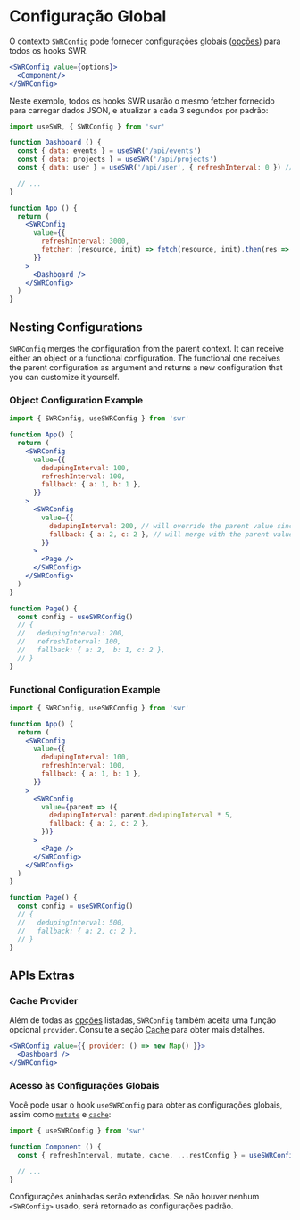 # Configuração Global

O contexto `SWRConfig` pode fornecer configurações globais ([opções](/docs/options)) para todos os hooks SWR.

```jsx
<SWRConfig value={options}>
  <Component/>
</SWRConfig>
```

Neste exemplo, todos os hooks SWR usarão o mesmo fetcher fornecido para carregar dados JSON, e atualizar a cada 3 segundos por padrão:

```jsx
import useSWR, { SWRConfig } from 'swr'

function Dashboard () {
  const { data: events } = useSWR('/api/events')
  const { data: projects } = useSWR('/api/projects')
  const { data: user } = useSWR('/api/user', { refreshInterval: 0 }) // override

  // ...
}

function App () {
  return (
    <SWRConfig
      value={{
        refreshInterval: 3000,
        fetcher: (resource, init) => fetch(resource, init).then(res => res.json())
      }}
    >
      <Dashboard />
    </SWRConfig>
  )
}
```

## Nesting Configurations

`SWRConfig` merges the configuration from the parent context. It can receive either an object or a functional configuration. The functional one receives the parent configuration as argument and returns a new configuration that you can customize it yourself. 

### Object Configuration Example

```jsx
import { SWRConfig, useSWRConfig } from 'swr'

function App() {
  return (
    <SWRConfig
      value={{
        dedupingInterval: 100,
        refreshInterval: 100,
        fallback: { a: 1, b: 1 },
      }}
    >
      <SWRConfig
        value={{
          dedupingInterval: 200, // will override the parent value since the value is primitive
          fallback: { a: 2, c: 2 }, // will merge with the parent value since the value is a mergeable object
        }}
      >
        <Page />
      </SWRConfig>
    </SWRConfig>
  )
}

function Page() {
  const config = useSWRConfig()
  // {
  //   dedupingInterval: 200,
  //   refreshInterval: 100,
  //   fallback: { a: 2,  b: 1, c: 2 },
  // }
}
```

### Functional Configuration Example

```jsx
import { SWRConfig, useSWRConfig } from 'swr'

function App() {
  return (
    <SWRConfig
      value={{
        dedupingInterval: 100,
        refreshInterval: 100,
        fallback: { a: 1, b: 1 },
      }}
    >
      <SWRConfig
        value={parent => ({
          dedupingInterval: parent.dedupingInterval * 5,
          fallback: { a: 2, c: 2 },
        })}
      >
        <Page />
      </SWRConfig>
    </SWRConfig>
  )
}

function Page() {
  const config = useSWRConfig()
  // {
  //   dedupingInterval: 500,
  //   fallback: { a: 2, c: 2 },
  // }
}
```

## APIs Extras

### Cache Provider

Além de todas as [opções](/docs/options) listadas, `SWRConfig` também aceita uma função opcional `provider`. Consulte a seção [Cache](/docs/advanced/cache) para obter mais detalhes.

```jsx
<SWRConfig value={{ provider: () => new Map() }}>
  <Dashboard />
</SWRConfig>
```

### Acesso às Configurações Globais

Você pode usar o hook `useSWRConfig` para obter as configurações globais, assim como [`mutate`](/docs/mutation) e [`cache`](/docs/advanced/cache):

```jsx
import { useSWRConfig } from 'swr'

function Component () {
  const { refreshInterval, mutate, cache, ...restConfig } = useSWRConfig()

  // ...
}
```

Configurações aninhadas serão extendidas. Se não houver nenhum `<SWRConfig>` usado, será retornado as configurações padrão.
